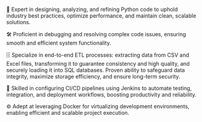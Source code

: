 🐍 Expert in designing, analyzing, and refining Python code to uphold industry best practices, optimize performance, and maintain clean, scalable solutions.

🛠️ Proficient in debugging and resolving complex code issues, ensuring smooth and efficient system functionality.

🗄️ Specialize in end-to-end ETL processes: extracting data from CSV and Excel files, transforming it to guarantee consistency and high quality, and securely loading it into SQL databases. Proven ability to safeguard data integrity, maximize storage efficiency, and ensure long-term security.

🔧 Skilled in configuring CI/CD pipelines using Jenkins to automate testing, integration, and deployment workflows, boosting productivity and reliability.

⚙️ Adept at leveraging Docker for virtualizing development environments, enabling efficient and scalable project execution.
